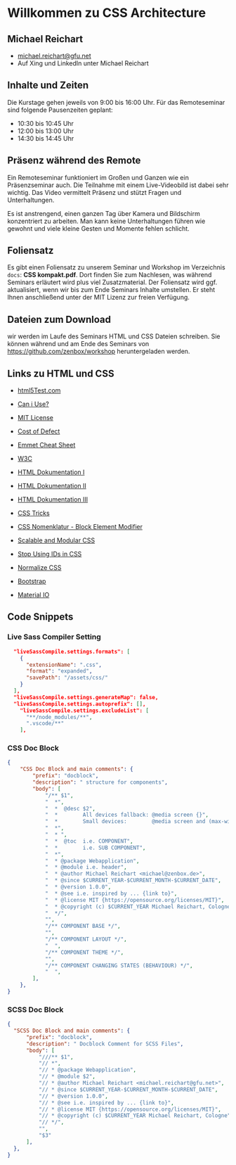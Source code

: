 # Willkommen zu CSS Architecture
## Michael Reichart
- michael.reichart@gfu.net
- Auf Xing und LinkedIn unter Michael Reichart

## Inhalte und Zeiten
Die Kurstage gehen jeweils von 9:00 bis 16:00 Uhr. Für das Remoteseminar sind folgende Pausenzeiten geplant:

- 10:30 bis 10:45 Uhr
- 12:00 bis 13:00 Uhr
- 14:30 bis 14:45 Uhr

## Präsenz während des Remote
Ein Remoteseminar funktioniert im Großen und Ganzen wie ein Präsenzseminar auch. Die Teilnahme mit einem Live-Videobild ist dabei sehr wichtig. Das Video vermittelt Präsenz und stützt Fragen und Unterhaltungen. 

Es ist anstrengend, einen ganzen Tag über Kamera und Bildschirm konzentriert zu arbeiten. Man kann keine Unterhaltungen führen wie gewohnt und viele kleine Gesten und Momente fehlen schlicht.

## Foliensatz
Es gibt einen Foliensatz zu unserem Seminar und Workshop im Verzeichnis `docs`: **CSS kompakt.pdf**. Dort finden Sie zum Nachlesen, was während Seminars erläutert wird plus viel Zusatzmaterial. Der Foliensatz wird ggf. aktualisiert, wenn wir bis zum Ende Seminars Inhalte umstellen. Er steht Ihnen anschließend unter der MIT Lizenz zur freien Verfügung.

## Dateien zum Download
wir werden im Laufe des Seminars HTML und CSS Dateien schreiben. Sie können während und am Ende des Seminars von https://github.com/zenbox/workshop heruntergeladen werden.

## Links zu HTML und CSS
- [html5Test.com](http://html5test.com/index.html)
- [Can i Use?](https://caniuse.com/)
- [MIT License](https://opensource.org/licenses/MIT)
- [Cost of Defect](http://thklein.com/de_DE/cost-of-defect/)
- [Emmet Cheat Sheet](https://docs.emmet.io/cheat-sheet/)

- [W3C](https://www.w3.org/TR/)
- [HTML Dokumentation I](https://www.w3schools.com/)
- [HTML Dokumentation II](https://wiki.selfhtml.org/)
- [HTML Dokumentation III](http://html5doctor.com/)
 

- [CSS Tricks](https://css-tricks.com/)
- [CSS Nomenklatur - Block Element Modifier](http://getbem.com/introduction/)
- [Scalable and Modular CSS](http://smacss.com/)
- [Stop Using IDs in CSS](https://medium.com/@zenbox/stop-using-ids-in-css-e79a860838c6)
- [Normalize CSS](https://necolas.github.io/)
- [Bootstrap](https://getbootstrap.com/)
- [Material IO](https://material.io/)


## Code Snippets
### Live Sass Compiler Setting
```JSON
  "liveSassCompile.settings.formats": [
    {
      "extensionName": ".css",
      "format": "expanded",
      "savePath": "/assets/css/"
    }
  ],
  "liveSassCompile.settings.generateMap": false,
  "liveSassCompile.settings.autoprefix": [],
    "liveSassCompile.settings.excludeList": [
      "**/node_modules/**",
      ".vscode/**"
    ],
```

### CSS Doc Block
```JSON
{
	"CSS Doc Block and main comments": {
		"prefix": "docblock",
		"description": " structure for components",
		"body": [
			"/** $1",
			"  *",
			"  *  @desc $2",
			"  *        All devices fallback: @media screen {}",
			"  *        Small devices:        @media screen and (max-width:768px) {}",
			"  *",
			"  * ",
			"  *  @toc  i.e. COMPONENT",
			"  *        i.e. SUB COMPONENT",
			"  *",
			"  * @package Webapplication",
			"  * @module i.e. header",
			"  * @author Michael Reichart <michael@zenbox.de>",
			"  * @since $CURRENT_YEAR-$CURRENT_MONTH-$CURRENT_DATE",
			"  * @version 1.0.0",
			"  * @see i.e. inspired by ... {link to}",
			"  * @license MIT {https://opensource.org/licenses/MIT}",
			"  * @copyright (c) $CURRENT_YEAR Michael Reichart, Cologne",
			"  */",
			"",
			"/** COMPONENT BASE */",
			"",
			"/** COMPONENT LAYOUT */",
			"  ",
			"/** COMPONENT THEME */",
			"",
			"/** COMPONENT CHANGING STATES (BEHAVIOUR) */",
			"  ",
		],
	},
}
  ```

  ### SCSS Doc Block
  ```JSON
  {
	"SCSS Doc Block and main comments": {
		"prefix": "docblock",
		"description": " Docblock Comment for SCSS Files",
		"body": [
			"///** $1",
			"// *",
			"// * @package Webapplication",
			"// * @module $2",
			"// * @author Michael Reichart <michael.reichart@gfu.net>",
			"// * @since $CURRENT_YEAR-$CURRENT_MONTH-$CURRENT_DATE",
			"// * @version 1.0.0",
			"// * @see i.e. inspired by ... {link to}",
			"// * @license MIT {https://opensource.org/licenses/MIT}",
			"// * @copyright (c) $CURRENT_YEAR Michael Reichart, Cologne",
			"// */",
			"",
			"$3"
		],
	},
}
  ```